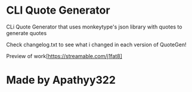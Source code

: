 # CLI Quote Generator

CLi Quote Generator that uses monkeytype's json library with quotes to generate quotes

Check changelog.txt to see what i changed in each version of QuoteGen! 

Preview of work[https://streamable.com/j1fat8]
# Made by Apathyy322
